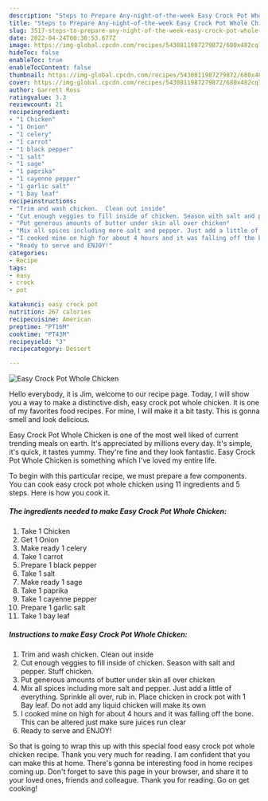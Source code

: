 ```yaml
---
description: "Steps to Prepare Any-night-of-the-week Easy Crock Pot Whole Chicken"
title: "Steps to Prepare Any-night-of-the-week Easy Crock Pot Whole Chicken"
slug: 3517-steps-to-prepare-any-night-of-the-week-easy-crock-pot-whole-chicken
date: 2022-04-24T00:30:53.677Z
image: https://img-global.cpcdn.com/recipes/5430811987279872/680x482cq70/easy-crock-pot-whole-chicken-recipe-main-photo.jpg
hideToc: false
enableToc: true
enableTocContent: false
thumbnail: https://img-global.cpcdn.com/recipes/5430811987279872/680x482cq70/easy-crock-pot-whole-chicken-recipe-main-photo.jpg
cover: https://img-global.cpcdn.com/recipes/5430811987279872/680x482cq70/easy-crock-pot-whole-chicken-recipe-main-photo.jpg
author: Garrett Ross
ratingvalue: 3.3
reviewcount: 21
recipeingredient:
- "1 Chicken"
- "1 Onion"
- "1 celery"
- "1 carrot"
- "1 black pepper"
- "1 salt"
- "1 sage"
- "1 paprika"
- "1 cayenne pepper"
- "1 garlic salt"
- "1 bay leaf"
recipeinstructions:
- "Trim and wash chicken.  Clean out inside"
- "Cut enough veggies to fill inside of chicken. Season with salt and pepper. Stuff chicken."
- "Put generous amounts of butter under skin all over chicken"
- "Mix all spices including more salt and pepper. Just add a little of everything.  Sprinkle all over,  rub in.  Place chicken in crock pot with 1 Bay leaf. Do not add any liquid chicken will make its own"
- "I cooked mine on high for about 4 hours and it was falling off the bone. This can be altered just make sure juices run clear"
- "Ready to serve and ENJOY!"
categories:
- Recipe
tags:
- easy
- crock
- pot

katakunci: easy crock pot 
nutrition: 267 calories
recipecuisine: American
preptime: "PT16M"
cooktime: "PT43M"
recipeyield: "3"
recipecategory: Dessert

---
```



![Easy Crock Pot Whole Chicken](https://img-global.cpcdn.com/recipes/5430811987279872/680x482cq70/easy-crock-pot-whole-chicken-recipe-main-photo.jpg)

Hello everybody, it is Jim, welcome to our recipe page. Today, I will show you a way to make a distinctive dish, easy crock pot whole chicken. It is one of my favorites food recipes. For mine, I will make it a bit tasty. This is gonna smell and look delicious.

Easy Crock Pot Whole Chicken is one of the most well liked of current trending meals on earth. It's appreciated by millions every day. It's simple, it's quick, it tastes yummy. They're fine and they look fantastic. Easy Crock Pot Whole Chicken is something which I've loved my entire life.




To begin with this particular recipe, we must prepare a few components. You can cook easy crock pot whole chicken using 11 ingredients and 5 steps. Here is how you cook it.

<!--inarticleads1-->

##### The ingredients needed to make Easy Crock Pot Whole Chicken:

1. Take 1 Chicken
1. Get 1 Onion
1. Make ready 1 celery
1. Take 1 carrot
1. Prepare 1 black pepper
1. Take 1 salt
1. Make ready 1 sage
1. Take 1 paprika
1. Take 1 cayenne pepper
1. Prepare 1 garlic salt
1. Take 1 bay leaf




<!--inarticleads2-->

##### Instructions to make Easy Crock Pot Whole Chicken:

1. Trim and wash chicken.  Clean out inside
1. Cut enough veggies to fill inside of chicken. Season with salt and pepper. Stuff chicken.
1. Put generous amounts of butter under skin all over chicken
1. Mix all spices including more salt and pepper. Just add a little of everything.  Sprinkle all over,  rub in.  Place chicken in crock pot with 1 Bay leaf. Do not add any liquid chicken will make its own
1. I cooked mine on high for about 4 hours and it was falling off the bone. This can be altered just make sure juices run clear
1. Ready to serve and ENJOY!



So that is going to wrap this up with this special food easy crock pot whole chicken recipe. Thank you very much for reading. I am confident that you can make this at home. There's gonna be interesting food in home recipes coming up. Don't forget to save this page in your browser, and share it to your loved ones, friends and colleague. Thank you for reading. Go on get cooking!
